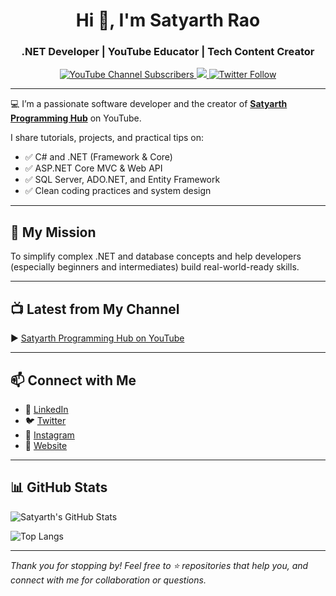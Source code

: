 <h1 align="center">Hi 👋, I'm Satyarth Rao</h1>
<h3 align="center">.NET Developer | YouTube Educator | Tech Content Creator</h3>

<p align="center">
  <a href="https://www.youtube.com/@SatyarthProgrammingHub" target="_blank">
    <img src="https://img.shields.io/youtube/channel/subscribers/UC3eH6YvZOfB7Rk7z0yH2n0g?style=social" alt="YouTube Channel Subscribers"/>
  </a>
  <a href="https://www.linkedin.com/in/satyarth-rao-5baba016a/" target="_blank">
    <img src="https://img.shields.io/badge/LinkedIn-SatyarthRao-blue?style=flat&logo=linkedin"/>
  </a>
  <a href="https://twitter.com/RaoSatyarth" target="_blank">
    <img src="https://img.shields.io/twitter/follow/RaoSatyarth?style=social" alt="Twitter Follow"/>
  </a>
</p>

---

💻 I’m a passionate software developer and the creator of **[Satyarth Programming Hub](https://www.youtube.com/@SatyarthProgrammingHub)** on YouTube.

I share tutorials, projects, and practical tips on:

- ✅ C# and .NET (Framework & Core)
- ✅ ASP.NET Core MVC & Web API
- ✅ SQL Server, ADO.NET, and Entity Framework
- ✅ Clean coding practices and system design

---

## 🎯 My Mission

To simplify complex .NET and database concepts and help developers (especially beginners and intermediates) build real-world-ready skills.

---

## 📺 Latest from My Channel

▶️ [Satyarth Programming Hub on YouTube](https://www.youtube.com/@SatyarthProgrammingHub)

---

## 📫 Connect with Me

- 🔗 [LinkedIn](https://www.linkedin.com/in/satyarth-rao-5baba016a/)
- 🐦 [Twitter](https://twitter.com/RaoSatyarth)
- 📸 [Instagram](https://www.instagram.com/satyarthrao/)
- 💼 [Website](https://satyarthprogramminghub.com)

---

## 📊 GitHub Stats

![Satyarth's GitHub Stats](https://github-readme-stats.vercel.app/api?username=SatyarthProgrammingHub&show_icons=true&theme=tokyonight)

![Top Langs](https://github-readme-stats.vercel.app/api/top-langs/?username=SatyarthProgrammingHub&layout=compact&theme=tokyonight)

---

*Thank you for stopping by! Feel free to ⭐️ repositories that help you, and connect with me for collaboration or questions.*
